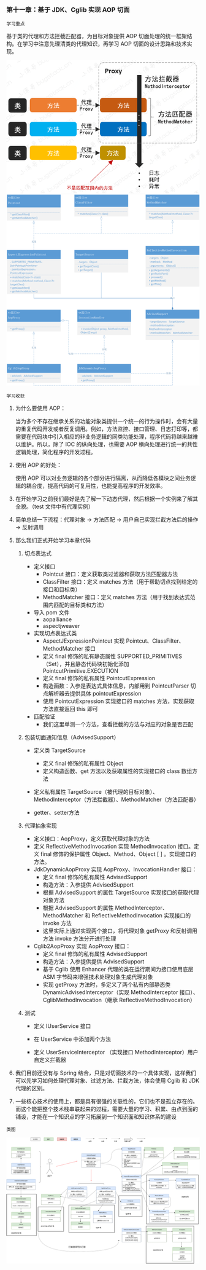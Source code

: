 ### 第十一章：基于 JDK、Cglib 实现 AOP 切面

`学习重点`

基于类的代理和方法拦截匹配器，为目标对象提供 AOP 切面处理的统一框架结构。在学习中注意先理清类的代理知识，再学习 AOP 切面的设计思路和技术实现。

<img src="./pic/spring11_1.png">

<img src="./pic/spring11_2.png">

`学习收获`

1. 为什么要使用 AOP：

   当为多个不存在继承关系的功能对象类提供一个统一的行为操作时，会有大量的重复代码开发或者反复调用。例如，方法监控、接口管理、日志打印等，都需要在代码块中引入相应的非业务逻辑的同类功能处理，程序代码将越来越难以维护。所以，除了 IOC 的纵向处理，也需要 AOP 横向处理进行统一的共性逻辑处理，简化程序的开发过程。

2. 使用 AOP 的好处：

   使用 AOP 可以对业务逻辑的各个部分进行隔离，从而降低各模块之间业务逻辑的耦合度，提高代码的可复用性，也能提高程序的开发效率。

3. 在开始学习之前我们最好是先了解一下动态代理，然后根据一个实例来了解其全貌。（test 文件中有代理实例）

4. 简单总结一下流程：代理对象 -> 方法匹配 -> 用户自己实现拦截方法后的操作 -> 反射调用

5. 那么我们正式开始学习本章代码

    1. 切点表达式

        - 定义接口
            - Pointcut 接口：定义获取类过滤器和获取方法匹配器方法
            - ClassFilter 接口：定义 matches 方法（用于帮助切点找到给定的接口和目标类）
            - MethodMatcher 接口：定义 matches 方法（用于找到表达式范围内匹配的目标类和方法）
        - 导入 pom 文件
            - aopalliance
            - aspectjweaver
        - 实现切点表达式类
            - AspectJExpressionPointcut 实现 Pointcut、ClassFilter、MethodMatcher 接口
            - 定义 final 修饰的私有静态属性 SUPPORTED_PRIMITIVES （Set），并且静态代码块初始化添加 PointcutPrimitive.EXECUTION
            - 定义 final 修饰的私有属性 PointcutExpression
            - 构造函数：入参是表达式具体信息，内部用到 PointcutParser 切点解析器去提供具体 pointcutExpression
            - 使用 PointcutExpression 实现接口的 matches 方法，实现获取方法直接返回 this 即可
        - 匹配验证
            - 我们这里单测一个方法，查看拦截的方法与对应的对象是否匹配

    2. 包装切面通知信息（AdvisedSupport）

        - 定义类 TargetSource
            - 定义 final 修饰的私有属性 Object
            - 定义构造函数、get 方法以及获取属性的实现接口的 class 数组方法

        - 定义私有属性 TargetSource（被代理的目标对象）、MethodInterceptor（方法拦截器）、MethodMatcher（方法匹配器）
        - getter、setter方法

    3. 代理抽象实现

        - 定义接口：AopProxy，定义获取代理对象的方法
        - 定义 ReflectiveMethodInvocation 实现 MethodInvocation 接口。定义 final 修饰的保护属性 Object、Method、Object [ ] 。实现接口的方法。
        - JdkDynamicAopProxy 实现 AopProxy、InvocationHandler 接口：
            - 定义 final 修饰的私有属性 AdvisedSupport
            - 构造方法：入参提供 AdvisedSupport
            - 根据 AdvisedSupport 的属性 TargetSource 实现接口的获取代理对象方法
            - 根据 AdvisedSupport 的属性  MethodInterceptor、MethodMatcher 和 ReflectiveMethodInvocation 实现接口的 invoke 方法
            - 这里实际上通过实现两个接口，将代理对象 getProxy 和反射调用方法 invoke 方法分开进行处理
        - Cglib2AopProxy  实现 AopProxy 接口：
            - 定义 final 修饰的私有属性 AdvisedSupport
            - 构造方法：入参提供提供 AdvisedSupport
            - 基于 Cglib 使用 Enhancer 代理的类在运行期间为接口使用底层 ASM 字节码来增强技术处理对象生成代理对象
            - 实现 getProxy 方法时，多定义了两个私有内部静态类 DynamicAdvisedInterceptor（实现 MethodInterceptor 接口）、CglibMethodInvocation（继承 ReflectiveMethodInvocation）

    4. 测试

        - 定义 IUserService 接口

        - 在 UserService 中添加两个方法
        - 定义 UserServiceInterceptor （实现接口 MethodInterceptor）用户自定义拦截器

6. 我们目前还没有与 Spring 结合，只是对切面技术的一个具体实现，这样我们可以先学习如何处理代理对象、过滤方法、拦截方法，体会使用 Cglib 和 JDK 代理的区别。

7. 一些核心技术的使用上，都是具有很强的关联性的，它们也不是孤立存在的。而这个能把整个技术栈串联起来的过程，需要大量的学习、积累、由点到面的铺设，才能在一个知识点的学习拓展到一个知识面和知识体系的建设

`类图`

<img src="./pic/spring11_aop_dynamic_类图.drawio.png">